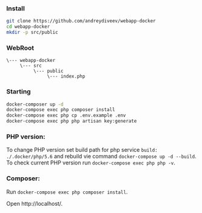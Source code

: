### Install

```bash
git clone https://github.com/andreydiveev/webapp-docker
cd webapp-docker
mkdir -p src/public
```

### WebRoot

```
\--- webapp-docker
     \--- src
          \--- public
               \--- index.php
```

### Starting
```bash
docker-composer up -d
docker-compose exec php composer install
docker-compose exec php cp .env.example .env
docker-compose exec php php artisan key:generate
```

### PHP version:

To change PHP version set build path for php service `build: ./.docker/php/5.6` and rebuild vie command `docker-compose up -d --build`.
To check current PHP version run `docker-compose exec php php -v`.

### Composer:

Run `docker-compose exec php composer install`.

Open http://localhost/.
